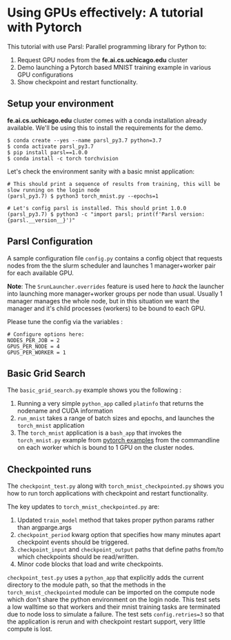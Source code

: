 # Using GPUs effectively: A tutorial with Pytorch

This tutorial with use Parsl: Parallel programming library for Python to:

1. Request GPU nodes from the **fe.ai.cs.uchicago.edu** cluster
2. Demo launching a Pytorch based MNIST training example in various GPU configurations
3. Show checkpoint and restart functionality.


## Setup your environment

**fe.ai.cs.uchicago.edu** cluster comes with a conda installation already available. We'll be using this
to install the requirements for the demo.

```
$ conda create --yes --name parsl_py3.7 python=3.7
$ conda activate parsl_py3.7
$ pip install parsl==1.0.0
$ conda install -c torch torchvision
```

Let's check the environment sanity with a basic mnist application:

```
# This should print a sequence of results from training, this will be slow running on the login node
(parsl_py3.7) $ python3 torch_mnist.py --epochs=1

# Let's config parsl is installed. This should print 1.0.0
(parsl_py3.7) $ python3 -c "import parsl; print(f'Parsl version: {parsl.__version__}')"
```

## Parsl Configuration

A sample configuration file `config.py` contains a config object that requests nodes
from the the slurm scheduler and launches 1 manager+worker pair for each available GPU.

**Note**: The `SrunLauncher.overrides` feature is used here to *hack* the launcher into launching more manager+worker groups per node than usual. Usually 1 manager manages the whole node, but in this situation we want the manager and it's child processes (workers) to be bound to each GPU.

Please tune the config via the variables :

```
# Configure options here:
NODES_PER_JOB = 2
GPUS_PER_NODE = 4 
GPUS_PER_WORKER = 1
```

## Basic Grid Search

The `basic_grid_search.py` example shows you the following :

1. Running a very simple `python_app` called `platinfo` that returns the nodename and CUDA information
2. `run_mnist` takes a range of batch sizes and epochs, and launches the `torch_mnist` application
3. The `torch_mnist` application is a `bash_app` that invokes the `torch_mnist.py` example from [pytorch examples](https://github.com/pytorch/examples/tree/master/mnist) from the commandline on each worker which is bound to 1 GPU on the cluster nodes.

## Checkpointed runs

The `checkpoint_test.py` along with `torch_mnist_checkpointed.py` shows you how to run torch applications with checkpoint and restart functionality.

The key updates to `torch_mnist_checkpointed.py` are:
1. Updated `train_model` method that takes proper python params rather than argparge.args
2. `checkpoint_period` kwarg option that specifies how many minutes apart checkpoint events should be triggered.
3. `checkpoint_input` and `checkpoint_output` paths that define paths from/to which checkpoints should be read/written.
4. Minor code blocks that load and write checkpoints.

`checkpoint_test.py` uses a `python_app` that explicitly adds the current directory to the module path,
so that the methods in the `torch_mnist_checkpointed` module can be imported on the compute node which don't share the python environment on the login node. This test sets a low walltime so that workers and their mnist training tasks are terminated due to node loss to simulate a failure. The test sets `config.retries=3` so that the application is rerun and with checkpoint restart support, very little compute is lost.





